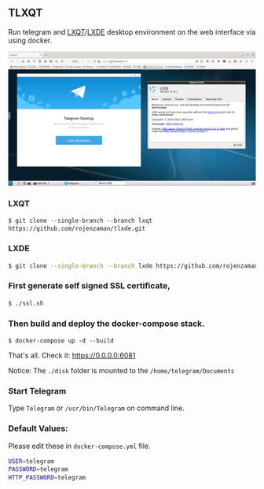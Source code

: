 ## TLXQT

Run telegram and [LXQT](https://github.com/rojenzaman/tlxde/tree/lxqt)/[LXDE](https://github.com/rojenzaman/tlxde/tree/lxde) desktop environment on the web interface via using docker.

![screenshot](disk/screenshot.png)

### LXQT

```
$ git clone --single-branch --branch lxqt https://github.com/rojenzaman/tlxde.git
```

### LXDE

```bash
$ git clone --single-branch --branch lxde https://github.com/rojenzaman/tlxde.git
```

### First generate self signed SSL certificate,

```bash
$ ./ssl.sh
```

### Then build and deploy the docker-compose stack.

```
$ docker-compose up -d --build
```

That's all. Check it: https://0.0.0.0:6081

Notice: The `./disk` folder is mounted to the `/home/telegram/Documents` 

### Start Telegram

Type `Telegram` or `/usr/bin/Telegram` on command line.

### Default Values:

Please edit these in `docker-compose.yml` file.

```bash
USER=telegram
PASSWORD=telegram
HTTP_PASSWORD=telegram  
```
